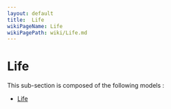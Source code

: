 ```yaml
---
layout: default
title:  Life
wikiPageName: Life
wikiPagePath: wiki/Life.md
---
```


# Life

This sub-section is composed of the following models :

* [Life](references#LifeLife)

